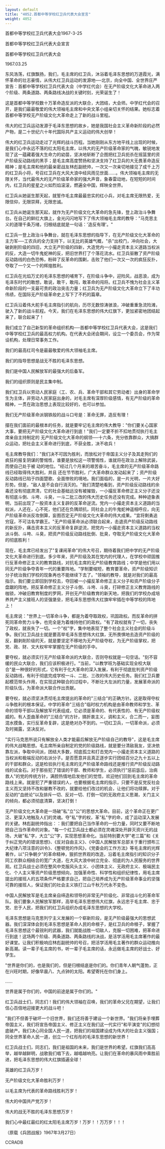 ```yaml
---
layout: default
title: "4052.首都中等学校红卫兵代表大会宣言"
weight: 4052
---
```


首都中等学校红卫兵代表大会1967-3-25

首都中等学校红卫兵代表大会宣言

首都中等学校红卫兵代表大会

1967.03.25

东风浩荡，红旗飘扬，我们，毛主席的红卫兵，沐浴着毛泽东思想的万道霞光，满怀革命的壮志豪情，从伟大红卫兵运动的发源地──北京，向全中国、全世界庄严宣告：首都中等学校红卫兵代表大会（中学红代会）在无产阶级文化大革命进入两个阶级、两条道路、两条路线决战的关键时刻，光荣诞生了！

这是首都中等学校数十万革命造反派的大联合，大团结，大会师。中学红代会的召开，是我们最最敬爱的伟大领袖毛主席和中央文革小组亲切关怀的结果。她标志着首都中等学校无产阶级文化大革命走上了新的战斗里程。

伟大的红卫兵运动发源于毛泽东思想的故乡，她是我国社会主义革命新阶段的必然产物，是二十世纪六十年代国际共产主义运动的伟大创举！

伟大的红卫兵运动走过了光辉的战斗历程。当她刚刚从东方地平线上出现的时候，是我们心中永远不落的红太阳毛主席，以伟大的无产阶级革命家的气魄，敏锐地发现了这一蕴藏着强大生命力的幼苗，坚决地斩断了企图把红卫兵扼杀在摇篮里的资产阶级反动路线的黑手；是毛主席高度赞扬和坚决支持了红卫兵的大无畏革命造反精神；是毛主席和他的最亲密战友林彪副统帅，一次又一次亲切地接见了成千上万的红卫兵小将，号召红卫兵在大风大浪中经风雨见世面……。伟大领袖毛主席的无限关怀，当代最伟大的无产阶级革命家的强大声音，象春雷动地，在短短的时间内，红卫兵的星星之火如烈焰滚滚，燃遍全中国，辉映全世界。

红卫兵从她诞生那天起，就誓作毛主席最最忠实的红小兵，对毛主席无限热爱，无限信仰，无限崇拜，无限忠诚。

红卫兵从她诞生那天起，就作为无产阶级文化大革命的急先锋，登上政治斗争舞台。在自己的鲜红大旗上，金光闪闪地写下了伟大领袖毛主席的教导："马克思主义的道理千条万绪，归根结底就是一句话：\'造反有理\'。"

红卫兵一登上政治斗争舞台，就在毛泽东思想的指导下，在无产阶级文化大革命的主力军──工农兵的全力支持下，以无比的英雄气概，"杀"出校门，冲向社会，大破剥削阶级的四旧，大立无产阶级的四新，大造党内一小撮走资本主义道路当权派的反，大造一切牛鬼蛇神的反，把旧世界打了个落花流水。红卫兵驱散了资产阶级反动路线的白色恐怖，粉碎了反革命的围剿，击败了他们一次又一次的疯狂反扑，夺取了一个又一个的辉煌胜利。

红卫兵在光焰万丈的毛泽东思想的哺育下，在阶级斗争中，迎险风，战恶浪，成为毛泽东时代的敢想，敢说，敢干，敢闯，敢革命的闯将。红卫兵不愧为社会主义革命新阶段的一支最可贵的政治突击力量；红卫兵为无产阶级文化大革命立下了丰功伟绩，在国际无产阶级革命史上写下了不朽的篇章。

红卫兵沿着伟大舵手毛主席指引的航向，历尽无数惊涛骇浪，冲破重重急流险滩，驶入了新的战斗航程。今天，我们在毛泽东思想的伟大红旗下，更加紧密地团结起来了，联合起来了！

我们成立了自己新型的革命组织机构──首都中等学校红卫兵代表大会，这是我们中等学校红卫兵的最高权力机构。在代表大会闭会期间，设立一个委员会，作为常设机构，处理日常事务工作。

我们的最高红司令是最最敬爱的伟大领袖毛主席。

我们的指导思想是战无不胜的毛泽东思想。

我们是中国人民解放军的最强大的后备军。

我们的组织原则是民主集中制。

我们红卫兵以劳动人民家庭（工、农、兵、革命干部和其它劳动者）出身的革命学生为主体，非劳动人民家庭出身的，对毛主席有深厚阶级感情，有无产阶级的革命精神，一贯在政治思想上表现比较好的，也可以参加。

我们无产阶级革命派钢铁般的战斗口号是：革命无罪，造反有理！

摆在我们面前的最根本的任务，就是要牢记毛主席的伟大教导："你们要关心国家大事，要把无产阶级文化大革命进行到底！"我们一定要不折不扣地贯彻执行毛主席亲自主持制定的  无产阶级文化大革命的纲领──十六条，充分依靠群众，大搞群众运动，把社会主义革命进行到底，不获全胜，决不收兵！

毛主席教导我们："我们决不可因为胜利，而放松对于帝国主义分子及其走狗们的疯狂的报复阴谋的警惕性，谁要是放松这一项警惕性，谁就将在政治上解除武装，而使自己处于被  动的地位。"经过几个月来的艰苦奋斗，毛主席的无产阶级革命路线已经取得伟大胜利，并且  还在节节胜利，广大革命群众发动起来了；资产阶级反动路线已陷于四面楚歌、全面惨败的境地。我们面临的，是一片光明，一片大好形势。但是，"敌人是不会自行消灭的。"我们清楚地看到，资产阶级反动路线的余毒还没有彻底肃清，它的社会基础远没有被摧毁，一小撮反革命修正主义分子还没有彻底斗倒、斗垮、斗臭，一斗二批三改的伟大历史任务还没有完成。种种迹象表明，当前出现了一股资本主义复辟的反革命逆流。党内一小撮走资本主义道路的当权派，人还在，心不死，他们还在负隅顽抗，同社会上的牛鬼蛇神遥相呼应，向无产阶级革命派反攻倒算，妄图否定无产阶级文化大革命的伟大成果。"宜将剩勇追穷寇，不可沽名学霸王。"无产阶级革命派必须联合起来，击退资产阶级反动路线的新反扑，痛击资本主义的反革命复辟逆流，把党内一小撮走资本主义道路的当权派斗倒、斗垮、斗臭，把资产阶级反动路线批倒、批臭，夺取无产阶级文化大革命的彻底胜利！

现在，毛主席已经发出了"复课闹革命"的伟大号召，期待着我们把中学的无产阶级文化大革命进行到底。多少年来，资产阶级及其在党内的代理人，在学校中顽固推行反革命修正主义的教育路线，对抗毛主席的无产阶级教育路线；中学是他们用以同无产阶级争夺青年一代的重要阵地。"学制要缩短，教育要革命，资产阶级知识分子统治我们学校的现象再也不能继续下去了。"领袖的教导，就是对我们的最高指示。我们要立即回到学校去，夺回被一小撮反革命修正主义分子和资产阶级分子盘踞的阵地，把反革命修正主义分子斗倒、斗垮、斗臭，打碎修正主义教育路线的枷锁，冲破旧教育制度的罗网，开创无产阶级教育的新天地，把我们的学校办成培养共产主义接班人的坚强堡垒，把毛泽东思想伟大红旗牢牢插在中等学校的阵地上！

毛主席说："世界上一切革命斗争，都是为着夺取政权，巩固政权。而反革命的拼死同革命势力斗争，也完全是为着维持他们的政权。"有了政权就有了一切，丧失了政权，就丧失了一切。一个"权"字，集中地表现了整个社会主义社会的阶级斗争。我们红卫兵战士就是要高举毛泽东思想伟大红旗，无所畏惧地去造资产阶级的反，翻剥削阶级的天，就是要坚定不移地为无产阶级夺权，为无产阶级掌权，把党、政、财、文大权牢牢掌握在无产阶级的手中。

要夺权，就必须实行无产阶级革命派的大联合，否则夺权就是一句空话。"刻不容缓的民众大联合，我们应该积极进行。"当前，"以教学班为基础实现全校大联合"是一种很好的形式，它有利于化大革命的深入发展，有利于彻底批判资产阶级反动路线，有利于彻底完成学校一斗、二批、三改的伟大历史任务。我们红卫兵要起模范带头作用，在实现这种联合的过程中，不断壮大左派的力量，发展革命派的阶级队伍，为革命派大联合作出贡献。

要夺权，就必须坚决贯彻毛主席提出的革命的"三结合"的正确方针。这是取得夺权斗争胜利的根本保证。中学的革命"三结合"临时权力机构是由革命教师和学生、革命的领导干部以及解放军代表组成，它必须是革命的、有代表性的、有无产阶级权威的。有人歪曲革命的"三结合"的方针，搞折衷主义，调和主义，合二而一，妄图混水摸鱼，实行反革命复辟，这是绝对办不到的。一切红卫兵，一切革命派，必须及时揭露，坚决反对。

"实行马克思所说只有解放全人类才能最后解放无产阶级自己的教导"，这是毛主席的伟大战略思想。毛主席所亲自制定的党的阶级路线，就是要分清敌我友，坚决依靠左派，争取中间派，团结大多数，彻底孤立和打击党内一小撮走资本主义道路的当权派和极端反动的右派分子。是否愿意并且真正逐步实行团结百分之九十五以上的干部和群众，这是检验执行毛主席的无产阶级革命路线还是推行资产阶级反动路线的试金石。对于那些犯了错误的干部、教师和学生，必须执行"惩前毖后，治病救人"的党的传统方针，满腔热情地启发他们的觉悟，欢迎他们回到毛主席的革命路线上来。就是犯了严重错误的人，也要根据毛主席的指示，只要不是反党反社会主义而又坚持不改和屡教不改的，就要给他们改过的机会，让他们将功赎罪。对于反动的"血统论"以及排斥一切、反对一切、打倒一切的无政府主义思潮，关门主义的倾向，都必须彻底清算，坚决打倒！

无产阶级文化大革命是一场破"私"立"公"的思想大革命。目前，这个革命正在更广泛、更深入地触及人们的灵魂。夺"私"字的权，革"私"字的命，成了运动深入发展的关键。林彪副统帅指出：：我们要把自己当作革命的一份力量，同时又要不断地把自己当作革命的对象。"每一个红卫兵战士都必须在灵魂深处开辟灭资兴无的战场，大破"私"字，大立"公"字，实现思想革命化。当前特别要大学"老三篇"和《关于纠正党内的错误思想》、《反对自由主义》、《中国人民解放军总部关于重行颁布三大纪律八项注意的训令》、《整顿党的作风》，《党委会的工作方法》等毛主席的光辉著作，以"只争朝夕"的革命精神，狠抓世界观的改造，沿着毛主席指引的知识分子同工农群众相结合的宽广大道，在大风大浪中树立完全、彻底的为人民服务的世界观。红卫兵战士必须在整风中克服风头主义、小团体主义、无政府主义、极端民主化、个人主义等资产阶级思想倾向，加强革命性、科学性和组织纪律性，用毛主席提出的接班人的五项条件严格要求自己，把自己培养成为无产阶级革命事业的坚强可靠的接班人，保证我们的社会主义铁打江山千秋万代永不变色。

中国人民解放军是毛主席亲自缔造和领导的非常无产阶级化、非常战斗化的革命军队。我们要象人民解放军那样，高举毛泽东思想伟大红旗，永远忠于毛主席、忠于党、忠于人民，把我们的红卫兵组织办成毛泽东思想的大学校。

毛泽东思想是马克思列宁主义发展的一个崭新阶段，是无产阶级最强大的思想武器。我们深深体会到毛泽东思想是革命人民的命根子，是红卫兵的命根子，掌握了毛泽东思想这个最锐利的武器，我们就能战胜一切敌人，克服一切困难，把革命进行到底！这场两个阶级、两条道路、两条路线的决战，是活学活用毛主席著作的最好课堂。让我们积极响应林彪副统帅的号召，把活学活用毛主著作的群众运动推向新高潮。读一辈子毛主席的书，听一辈子毛主席的话，永远做毛主席的好战士、好学生。

"世界是你们的，也是我们的，但是归根结底是你们的。你们青年人朝气蓬勃，正在兴旺时期，好像早晨八、九点钟的太阳。希望寄托在你们身上。

……

世界是属于你们的，中国的前途是属于你们的。"

红卫兵战士们，同志们！我们的伟大领袖在召唤，我们的革命父兄在期望，让我们信心百倍地迎接更大的战斗吧！

"我们不但善于破坏一个旧世界，我们还将善于建设一个新世界。"我们将亲手埋葬帝国主义，我们将宣告帝国主义、修正主义在我们这一代实行"和平演变"的幻想彻底破产。我们决心同全国人民一道，把我们的祖国建设成为伟大的社会主义强国；同全世界革命人民一道，创立一个红彤彤的毛泽东思想的新世界！

红卫兵战士们，同志们，我们是祖国的未来，我们是世界的希望。红旗我们高高举，越举越鲜明，战歌我们唱下去，越唱越响亮。让我们在革命的暴风雨中乘胜前进，把毛泽东思想的伟大红旗插遍全球！

英雄的红卫兵万岁！

无产阶级文化大革命胜利万岁！

以毛主席为代表的革命路线胜利万岁！

伟大的中国共产党万岁！

伟大的战无不胜的毛泽东思想万岁！

我们心中最红最红的红太阳毛主席万岁！万岁！！万万岁！！！

（原载《兵团战报》1967年3月27日）

CCRADB

